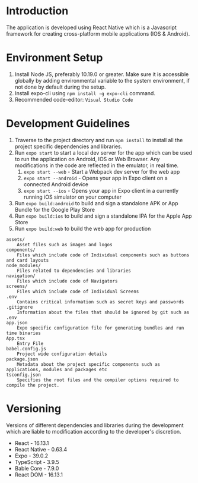 # Introduction

The application is developed using React Native which is a Javascript framework for creating cross-platform mobile applications (IOS & Android).

# Environment Setup

1.  Install Node JS, preferably 10.19.0 or greater. Make sure it is accessible globally by adding environmental variable to the system environment, if not done by default during the setup.
2.  Install expo-cli using `npm install -g expo-cli` command.
3.  Recommended code-editor: `Visual Studio Code`

# Development Guidelines

1.  Traverse to the project directory and run `npm install` to install all the project specific dependencies and libraries.
2.  Run `expo start` to start a local dev server for the app which can be used to run the application on Android, IOS or Web Browser. Any modifications in the code are reflected in the emulator, in real time.
    1.  `expo start --web` \- Start a Webpack dev server for the web app
    2.  `expo start --android` \- Opens your app in Expo client on a connected Android device
    3.  `expo start --ios` \- Opens your app in Expo client in a currently running iOS simulator on your computer
3.  Run `expo build:android` to build and sign a standalone APK or App Bundle for the Google Play Store
4.  Run `expo build:ios` to build and sign a standalone IPA for the Apple App Store
5.  Run `expo build:web` to build the web app for production

```
assets/
    Asset files such as images and logos
components/
    Files which include code of Individual components such as buttons and card layouts
node_modules/
    Files related to dependencies and libraries
navigation/
    Files which include code of Navigators
screens/
    Files which include code of Individual Screens
.env
    Contains critical information such as secret keys and passwords
.gitignore
    Information about the files that should be ignored by git such as .env
app.json
    Expo specific configuration file for generating bundles and run time binaries
App.tsx
    Entry File
babel.config.js
    Project wide configuration details
package.json
    Metadata about the project specific components such as applications, modules and packages etc
tsconfig.json
    Specifies the root files and the compiler options required to compile the project.
```

# Versioning

Versions of different dependencies and libraries during the development which are liable to modification according to the developer's discretion.

- React - 16.13.1
- React Native - 0.63.4
- Expo - 39.0.2
- TypeScript - 3.9.5
- Bable Core - 7.9.0
- React DOM - 16.13.1